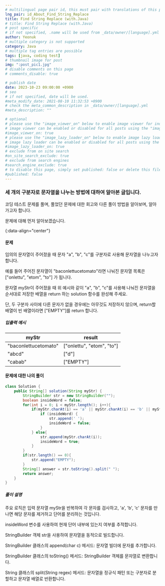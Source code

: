 ```yaml
---
# multilingual page pair id, this must pair with translations of this page. (This name must be unique)
lng_pair: id_About_Find_String_Replace
title: Find String Replace (with.Java)
# title: Find String Replace (with.Java)
# post specific
# if not specified, .name will be used from _data/owner/[language].yml
author: Yeonuk
# multiple category is not supported
category: Java
# multiple tag entries are possible
tags: [java, coding test]
# thumbnail image for post
img: ":post_pic1.jpg"
# disable comments on this page
# comments_disable: true

# publish date
date: 2023-10-23 09:00:00 +0900
# seo
# if not specified, date will be used.
#meta_modify_date: 2021-08-10 11:32:53 +0900
# check the meta_common_description in _data/owner/[language].yml
#meta_description: ""

# optional
# please use the "image_viewer_on" below to enable image viewer for individual pages or posts (_posts/ or [language]/_posts folders).
# image viewer can be enabled or disabled for all posts using the "image_viewer_posts: true" setting in _data/conf/main.yml.
#image_viewer_on: true
# please use the "image_lazy_loader_on" below to enable image lazy loader for individual pages or posts (_posts/ or [language]/_posts folders).
# image lazy loader can be enabled or disabled for all posts using the "image_lazy_loader_posts: true" setting in _data/conf/main.yml.
#image_lazy_loader_on: true
# exclude from on site search
#on_site_search_exclude: true
# exclude from search engines
#search_engine_exclude: true
# to disable this page, simply set published: false or delete this file
#published: false
---
```


<!-- outline-start -->

### 세 개의 구분자로 문자열을 나누는 방법에 대하여 알아본 글입니다.

코딩 테스트 문제를 풀며, 풀었던 문제에 대한 회고와 다른 풀이 방법을 알아보며, 알아가고자 합니다.

문제에 대해 먼저 알아보겠습니다.

{:data-align="center"}

<!-- outline-end -->

#### 문제

임의의 문자열이 주어졌을 때 문자 "a", "b", "c"를 구분자로 사용해 문자열을 나누고자 합니다.

예를 들어 주어진 문자열이 "baconlettucetomato"라면 나눠진 문자열 목록은 ["onlettu", "etom", "to"] 가 됩니다.

문자열 myStr이 주어졌을 때 위 예시와 같이 "a", "b", "c"를 사용해 나눠진 문자열을 순서대로 저장한 배열을 return 하는 solution 함수를 완성해 주세요.

단, 두 구분자 사이에 다른 문자가 없을 경우에는 아무것도 저장하지 않으며, return할 배열이 빈 배열이라면 ["EMPTY"]를 return 합니다.

##### 입출력 예시

| myStr                | result                    |
| -------------------- | ------------------------- |
| "baconlettucetomato" | ["onlettu", "etom", "to"] |
| "abcd"               | ["d"]                     |
| "cabab"              | ["EMPTY"]                 |

#### 문제에 대한 나의 풀이

```java
class Solution {
    public String[] solution(String myStr) {
        StringBuilder str = new StringBuilder("");
        boolean insideWord = false;
        for(int i = 0; i < myStr.length(); i++){
            if(myStr.charAt(i) == 'a' || myStr.charAt(i) == 'b' || myStr.charAt(i) == 'c'){
                if (insideWord) {
                    str.append(' ');
                    insideWord = false;
                }
            } else{
                str.append(myStr.charAt(i));
                insideWord = true;
            }
        }
        if(str.length() == 0){
            str.append("EMPTY");
        }
        String[] answer = str.toString().split(" ");
        return answer;
    }
}
```

##### 풀이 설명

주요 로직은 입력 문자열 myStr을 반복하여 각 문자를 검사하고, 'a', 'b', 'c' 문자를 만나면 해당 문자를 제거하고 단어를 분리하는 것입니다.

insideWord 변수를 사용하여 현재 단어 내부에 있는지 여부를 추적합니다.

StringBuilder 객체 str을 사용하여 문자열을 동적으로 빌드합니다.

StringBuilder 클래스의 append(char c) 메서드: 문자열 빌더에 문자를 추가합니다.

StringBuilder 클래스의 toString() 메서드: StringBuilder 객체를 문자열로 변환합니다.

String 클래스의 split(String regex) 메서드: 문자열을 정규식 패턴 또는 구분자로 분할하고 문자열 배열로 반환합니다.
